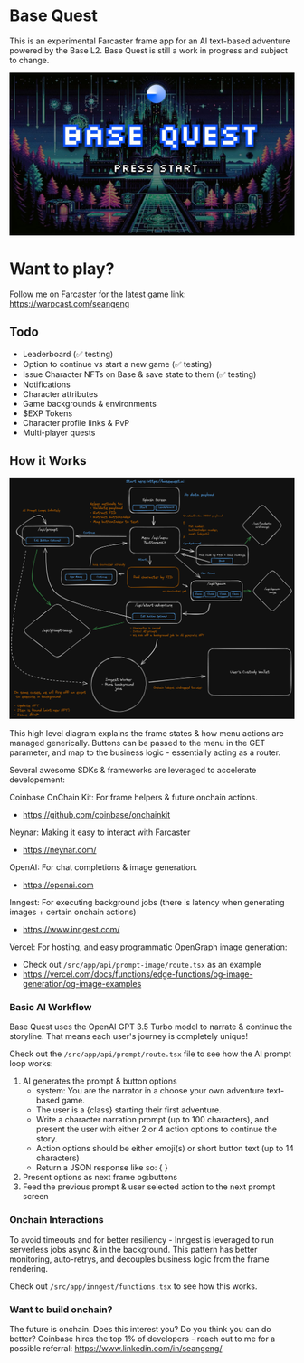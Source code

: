 # Base Quest

This is an experimental Farcaster frame app for an AI text-based adventure powered by the Base L2.
Base Quest is still a work in progress and subject to change.

![Base Quest Splash Screen](https://raw.githubusercontent.com/seangeng/based-adventure/e2128d21bf099af021946a338635b8022c8f7563/public/base-quest-bg.jpg)

# Want to play?

Follow me on Farcaster for the latest game link: https://warpcast.com/seangeng

## Todo

- Leaderboard (✅ testing)
- Option to continue vs start a new game (✅ testing)
- Issue Character NFTs on Base & save state to them (✅ testing)
- Notifications
- Character attributes
- Game backgrounds & environments
- $EXP Tokens
- Character profile links & PvP
- Multi-player quests

## How it Works

![Technical Diagram](https://raw.githubusercontent.com/seangeng/based-adventure/46cadc4b3a223c27a28597c106d30e79f743fac4/public/base-quest-diagram.png)

This high level diagram explains the frame states & how menu actions are managed generically.
Buttons can be passed to the menu in the GET parameter, and map to the business logic - essentially acting as a router.

Several awesome SDKs & frameworks are leveraged to accelerate developement:

Coinbase OnChain Kit: For frame helpers & future onchain actions.

- https://github.com/coinbase/onchainkit

Neynar: Making it easy to interact with Farcaster

- https://neynar.com/

OpenAI: For chat completions & image generation.

- https://openai.com

Inngest: For executing background jobs (there is latency when generating images + certain onchain actions)

- https://www.inngest.com/

Vercel: For hosting, and easy programmatic OpenGraph image generation:

- Check out `/src/app/api/prompt-image/route.tsx` as an example
- https://vercel.com/docs/functions/edge-functions/og-image-generation/og-image-examples

### Basic AI Workflow

Base Quest uses the OpenAI GPT 3.5 Turbo model to narrate & continue the storyline.
That means each user's journey is completely unique!

Check out the `/src/app/api/prompt/route.tsx` file to see how the AI prompt loop works:

1. AI generates the prompt & button options
   - system: You are the narrator in a choose your own adventure text-based game.
   - The user is a {class} starting their first adventure.
   - Write a character narration prompt (up to 100 characters), and present the user with either 2 or 4 action options to continue the story.
   - Action options should be either emoji(s) or short button text (up to 14 characters)
   - Return a JSON response like so: { }
2. Present options as next frame og:buttons
3. Feed the previous prompt & user selected action to the next prompt screen

### Onchain Interactions

To avoid timeouts and for better resiliency - Inngest is leveraged to run serverless jobs async & in the background.
This pattern has better monitoring, auto-retrys, and decouples business logic from the frame rendering.

Check out `/src/app/inngest/functions.tsx` to see how this works.

### Want to build onchain?

The future is onchain. Does this interest you? Do you think you can do better?
Coinbase hires the top 1% of developers - reach out to me for a possible referral: https://www.linkedin.com/in/seangeng/
